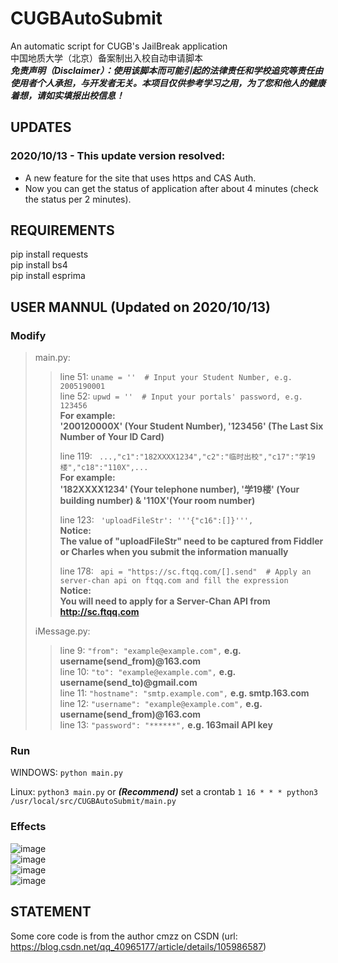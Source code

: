 # CUGBAutoSubmit
An automatic script for CUGB's JailBreak application  
中国地质大学（北京）备案制出入校自动申请脚本  
***免责声明（Disclaimer）：使用该脚本而可能引起的法律责任和学校追究等责任由使用者个人承担，与开发者无关。本项目仅供参考学习之用，为了您和他人的健康着想，请如实填报出校信息！***
## UPDATES
### **2020/10/13 - This update version resolved:**  
- A new feature for the site that uses https and CAS Auth.  
- Now you can get the status of application after about 4 minutes (check the status per 2 minutes).  
## REQUIREMENTS
pip install requests  
pip install bs4  
pip install esprima  
## USER MANNUL (Updated on 2020/10/13)
### Modify
>main.py:  
>>  
>>line 51:  ```uname = ''  # Input your Student Number, e.g. 2005190001```  
>>line 52:  ```upwd = ''  # Input your portals' password, e.g. 123456```  
>>**For example:  
>>'200120000X' (Your Student Number), '123456' (The Last Six Number of Your ID Card)**  
>>  
>>line 119:  ``` ...,"c1":"182XXXX1234","c2":"临时出校","c17":"学19楼","c18":"110X",...```  
>>**For example:  
>>'182XXXX1234' (Your telephone number), '学19楼' (Your building number) & '110X'(Your room number)**  
>>  
>>line 123:  ``` 'uploadFileStr': '''{"c16":[]}''',```  
>>**Notice:  
>>The value of "uploadFileStr" need to be captured from Fiddler or Charles when you submit the information manually**  
>>  
>>line 178:  ``` api = "https://sc.ftqq.com/[].send"  # Apply an server-chan api on ftqq.com and fill the expression```  
>>**Notice:  
>>You will need to apply for a Server-Chan API from http://sc.ftqq.com**  
>>  
>iMessage.py:
>>line 9:  ```"from": "example@example.com",``` **e.g. username(send_from)@163.com**  
>>line 10:  ```"to": "example@example.com",``` **e.g. username(send_to)@gmail.com**  
>>line 11:  ```"hostname": "smtp.example.com",``` **e.g. smtp.163.com**  
>>line 12:  ```"username": "example@example.com",``` **e.g. username(send_from)@163.com**  
>>line 13:  ```"password": "******",``` **e.g. 163mail API key**
>>  
### Run
WINDOWS:  ```python main.py```

Linux:  ```python3 main.py``` or ***(Recommend)*** set a crontab  ```1 16 * * * python3 /usr/local/src/CUGBAutoSubmit/main.py```
### Effects
![image](https://github.com/hanrc97/CUGBAutoSubmit/blob/master/imgs/effect1.jpg)  
![image](https://github.com/hanrc97/CUGBAutoSubmit/blob/master/imgs/effect2.jpg)  
![image](https://github.com/hanrc97/CUGBAutoSubmit/blob/master/imgs/effect3.jpg)  
![image](https://github.com/hanrc97/CUGBAutoSubmit/blob/master/imgs/effect4.jpg)  
## STATEMENT
Some core code is from the author cmzz on CSDN (url: https://blog.csdn.net/qq_40965177/article/details/105986587)
